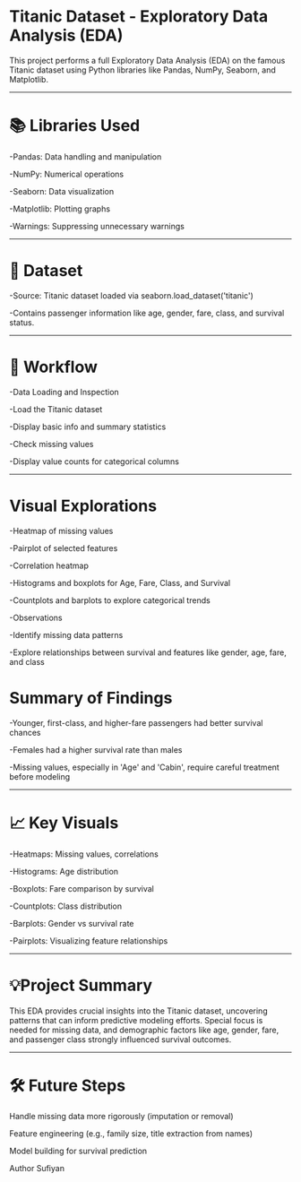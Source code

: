 # Titanic Dataset - Exploratory Data Analysis (EDA)
This project performs a full Exploratory Data Analysis (EDA) on the famous Titanic dataset using Python libraries like Pandas, NumPy, Seaborn, and Matplotlib.

---

# 📚 Libraries Used

-Pandas: Data handling and manipulation

-NumPy: Numerical operations

-Seaborn: Data visualization

-Matplotlib: Plotting graphs

-Warnings: Suppressing unnecessary warnings

---

# 📂 Dataset
-Source: Titanic dataset loaded via seaborn.load_dataset('titanic')

-Contains passenger information like age, gender, fare, class, and survival status.

---

# 🚀 Workflow
-Data Loading and Inspection

-Load the Titanic dataset

-Display basic info and summary statistics

-Check missing values

-Display value counts for categorical columns 

---

# Visual Explorations

-Heatmap of missing values

-Pairplot of selected features

-Correlation heatmap

-Histograms and boxplots for Age, Fare, Class, and Survival

-Countplots and barplots to explore categorical trends

-Observations

-Identify missing data patterns

-Explore relationships between survival and features like gender, age, fare, and class

# Summary of Findings

-Younger, first-class, and higher-fare passengers had better survival chances

-Females had a higher survival rate than males

-Missing values, especially in 'Age' and 'Cabin', require careful treatment before modeling

---

# 📈 Key Visuals
-Heatmaps: Missing values, correlations

-Histograms: Age distribution

-Boxplots: Fare comparison by survival

-Countplots: Class distribution

-Barplots: Gender vs survival rate

-Pairplots: Visualizing feature relationships

---

# 💡Project Summary
This EDA provides crucial insights into the Titanic dataset, uncovering patterns that can inform predictive modeling efforts. Special focus is needed for missing data, and demographic factors like age, gender, fare, and passenger class strongly influenced survival outcomes.

---

# 🛠️ Future Steps
Handle missing data more rigorously (imputation or removal)

Feature engineering (e.g., family size, title extraction from names)

Model building for survival prediction

Author Sufiyan
